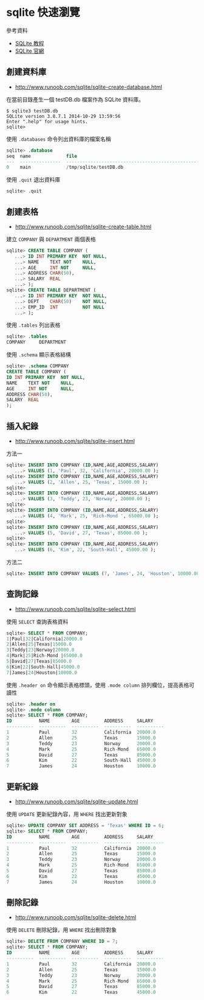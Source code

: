 # sqlite 快速瀏覽

參考資料

- [SQLite 教程](http://www.runoob.com/sqlite/sqlite-tutorial.html)
- [SQLite 官網](https://www.sqlite.org/)

## 創建資料庫
- http://www.runoob.com/sqlite/sqlite-create-database.html

在當前目錄產生一個 testDB.db 檔案作為 SQLite 資料庫。
```shell
$ sqlite3 testDB.db
SQLite version 3.8.7.1 2014-10-29 13:59:56
Enter ".help" for usage hints.
sqlite>
```

使用 `.databases` 命令列出資料庫的檔案名稱
```sql
sqlite> .database
seq  name             file
---  ---------------  ----------------------------------------------------------
0    main             /tmp/sqlite/testDB.db
```

使用 `.quit` 退出資料庫
```sql
sqlite> .quit
```

## 創建表格
- http://www.runoob.com/sqlite/sqlite-create-table.html

建立 `COMPANY` 與 `DEPARTMENT` 兩個表格
```sql
sqlite> CREATE TABLE COMPANY (
   ...> ID INT PRIMARY KEY  NOT NULL,
   ...> NAME    TEXT NOT    NULL,
   ...> AGE     INT NOT     NULL,
   ...> ADDRESS CHAR(50),
   ...> SALARY  REAL
   ...> );
sqlite> CREATE TABLE DEPARTMENT (
   ...> ID INT PRIMARY KEY  NOT NULL,
   ...> DEPT    CHAR(50)    NOT NULL,
   ...> EMP_ID  INT         NOT NULL
   ...> );
```

使用 `.tables` 列出表格
```sql
sqlite> .tables
COMPANY     DEPARTMENT
```

使用 `.schema` 顯示表格結構
```sql
sqlite> .schema COMPANY
CREATE TABLE COMPANY (
ID INT PRIMARY KEY  NOT NULL,
NAME    TEXT NOT    NULL,
AGE     INT NOT     NULL,
ADDRESS CHAR(50),
SALARY  REAL
);
```

## 插入紀錄
- http://www.runoob.com/sqlite/sqlite-insert.html

方法一
```sql
sqlite> INSERT INTO COMPANY (ID,NAME,AGE,ADDRESS,SALARY)
   ...> VALUES (1, 'Paul', 32, 'California', 20000.00 );
sqlite> INSERT INTO COMPANY (ID,NAME,AGE,ADDRESS,SALARY)
   ...> VALUES (2, 'Allen', 25, 'Texas', 15000.00 );
sqlite>
sqlite> INSERT INTO COMPANY (ID,NAME,AGE,ADDRESS,SALARY)
   ...> VALUES (3, 'Teddy', 23, 'Norway', 20000.00 );
sqlite>
sqlite> INSERT INTO COMPANY (ID,NAME,AGE,ADDRESS,SALARY)
   ...> VALUES (4, 'Mark', 25, 'Rich-Mond ', 65000.00 );
sqlite>
sqlite> INSERT INTO COMPANY (ID,NAME,AGE,ADDRESS,SALARY)
   ...> VALUES (5, 'David', 27, 'Texas', 85000.00 );
sqlite>
sqlite> INSERT INTO COMPANY (ID,NAME,AGE,ADDRESS,SALARY)
   ...> VALUES (6, 'Kim', 22, 'South-Hall', 45000.00 );
```

方法二
```sql
sqlite> INSERT INTO COMPANY VALUES (7, 'James', 24, 'Houston', 10000.00 );
```

## 查詢記錄
- http://www.runoob.com/sqlite/sqlite-select.html

使用 `SELECT` 查詢表格資料
```sql
sqlite> SELECT * FROM COMPANY;
1|Paul|32|California|20000.0
2|Allen|25|Texas|15000.0
3|Teddy|23|Norway|20000.0
4|Mark|25|Rich-Mond |65000.0
5|David|27|Texas|85000.0
6|Kim|22|South-Hall|45000.0
7|James|24|Houston|10000.0
```

使用 `.header on` 命令顯示表格標頭，使用 `.mode column` 排列欄位，提高表格可讀性
```sql
sqlite> .header on
sqlite> .mode column
sqlite> SELECT * FROM COMPANY;
ID          NAME        AGE         ADDRESS     SALARY
----------  ----------  ----------  ----------  ----------
1           Paul        32          California  20000.0
2           Allen       25          Texas       15000.0
3           Teddy       23          Norway      20000.0
4           Mark        25          Rich-Mond   65000.0
5           David       27          Texas       85000.0
6           Kim         22          South-Hall  45000.0
7           James       24          Houston     10000.0
```

## 更新紀錄
- http://www.runoob.com/sqlite/sqlite-update.html

使用 `UPDATE` 更新紀錄內容，用 `WHERE` 找出更新對象
```sql
sqlite> UPDATE COMPANY SET ADDRESS = 'Texas' WHERE ID = 6;
sqlite> SELECT * FROM COMPANY;
ID          NAME        AGE         ADDRESS     SALARY
----------  ----------  ----------  ----------  ----------
1           Paul        32          California  20000.0
2           Allen       25          Texas       15000.0
3           Teddy       23          Norway      20000.0
4           Mark        25          Rich-Mond   65000.0
5           David       27          Texas       85000.0
6           Kim         22          Texas       45000.0
7           James       24          Houston     10000.0
```

## 刪除記錄
- http://www.runoob.com/sqlite/sqlite-delete.html

使用 `DELETE` 刪除紀錄，用 `WHERE` 找出刪除對象
```sql
sqlite> DELETE FROM COMPANY WHERE ID = 7;
sqlite> SELECT * FROM COMPANY;
ID          NAME        AGE         ADDRESS     SALARY
----------  ----------  ----------  ----------  ----------
1           Paul        32          California  20000.0
2           Allen       25          Texas       15000.0
3           Teddy       23          Norway      20000.0
4           Mark        25          Rich-Mond   65000.0
5           David       27          Texas       85000.0
6           Kim         22          Texas       45000.0
```

